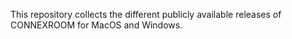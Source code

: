 This repository collects the different publicly available releases of CONNEXROOM for MacOS and Windows.
